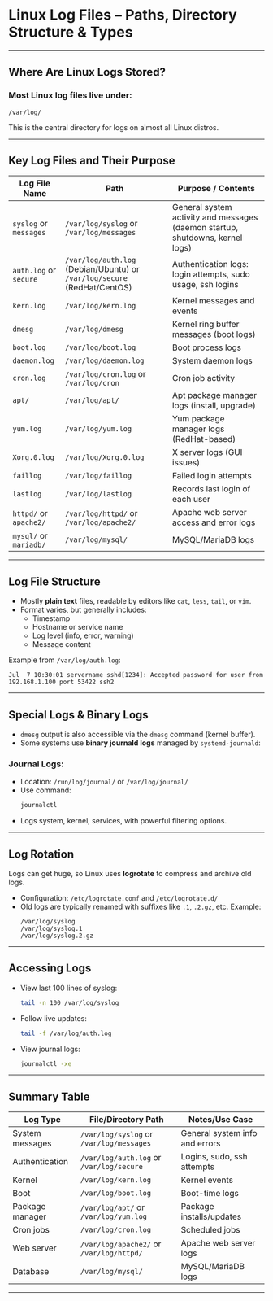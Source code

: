 #  Linux Log Files – Paths, Directory Structure & Types

---

## **Where Are Linux Logs Stored?**

###  Most Linux log files live under:

```
/var/log/
```

This is the central directory for logs on almost all Linux distros.

---

##  **Key Log Files and Their Purpose**

| Log File Name          | Path                  | Purpose / Contents                          |
|-----------------------|-----------------------|---------------------------------------------|
| `syslog` or `messages`| `/var/log/syslog` or `/var/log/messages` | General system activity and messages (daemon startup, shutdowns, kernel logs) |
| `auth.log` or `secure`| `/var/log/auth.log` (Debian/Ubuntu) or `/var/log/secure` (RedHat/CentOS) | Authentication logs: login attempts, sudo usage, ssh logins |
| `kern.log`            | `/var/log/kern.log`    | Kernel messages and events                    |
| `dmesg`               | `/var/log/dmesg`       | Kernel ring buffer messages (boot logs)      |
| `boot.log`            | `/var/log/boot.log`    | Boot process logs                             |
| `daemon.log`          | `/var/log/daemon.log`  | System daemon logs                            |
| `cron.log`            | `/var/log/cron.log` or `/var/log/cron` | Cron job activity                             |
| `apt/`                | `/var/log/apt/`        | Apt package manager logs (install, upgrade) |
| `yum.log`             | `/var/log/yum.log`     | Yum package manager logs (RedHat-based)      |
| `Xorg.0.log`          | `/var/log/Xorg.0.log`  | X server logs (GUI issues)                    |
| `faillog`             | `/var/log/faillog`     | Failed login attempts                         |
| `lastlog`             | `/var/log/lastlog`     | Records last login of each user               |
| `httpd/` or `apache2/`| `/var/log/httpd/` or `/var/log/apache2/` | Apache web server access and error logs       |
| `mysql/` or `mariadb/`| `/var/log/mysql/`      | MySQL/MariaDB logs                            |

---

##  **Log File Structure**

- Mostly **plain text** files, readable by editors like `cat`, `less`, `tail`, or `vim`.
- Format varies, but generally includes:
  - Timestamp
  - Hostname or service name
  - Log level (info, error, warning)
  - Message content

Example from `/var/log/auth.log`:
```
Jul  7 10:30:01 servername sshd[1234]: Accepted password for user from 192.168.1.100 port 53422 ssh2
```

---

##  **Special Logs & Binary Logs**

- `dmesg` output is also accessible via the `dmesg` command (kernel buffer).
- Some systems use **binary journald logs** managed by `systemd-journald`:

### Journal Logs:
- Location: `/run/log/journal/` or `/var/log/journal/`
- Use command:  
  ```bash
  journalctl
  ```
- Logs system, kernel, services, with powerful filtering options.

---

##  **Log Rotation**

Logs can get huge, so Linux uses **logrotate** to compress and archive old logs.

- Configuration: `/etc/logrotate.conf` and `/etc/logrotate.d/`
- Old logs are typically renamed with suffixes like `.1`, `.2.gz`, etc.
  Example:
  ```
  /var/log/syslog
  /var/log/syslog.1
  /var/log/syslog.2.gz
  ```

---

##  **Accessing Logs**

- View last 100 lines of syslog:
  ```bash
  tail -n 100 /var/log/syslog
  ```
- Follow live updates:
  ```bash
  tail -f /var/log/auth.log
  ```
- View journal logs:
  ```bash
  journalctl -xe
  ```

---

##  **Summary Table**

| Log Type           | File/Directory Path           | Notes/Use Case                       |
|--------------------|------------------------------|------------------------------------|
| System messages    | `/var/log/syslog` or `/var/log/messages` | General system info and errors     |
| Authentication     | `/var/log/auth.log` or `/var/log/secure` | Logins, sudo, ssh attempts         |
| Kernel             | `/var/log/kern.log`           | Kernel events                      |
| Boot               | `/var/log/boot.log`           | Boot-time logs                    |
| Package manager    | `/var/log/apt/` or `/var/log/yum.log` | Package installs/updates          |
| Cron jobs          | `/var/log/cron.log`           | Scheduled jobs                    |
| Web server         | `/var/log/apache2/` or `/var/log/httpd/` | Apache web server logs            |
| Database           | `/var/log/mysql/`             | MySQL/MariaDB logs                |

---
